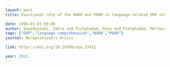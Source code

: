 ```yaml
---
layout: post
title: Functional role of the N400 and P600 in language-related ERP studies with respect to semantic anomalies - An overview

date: 1996-01-01 00:00
author: Seyednozadi, Zahra and Pishghadam, Reza and Pishghadam, Morteza
tags: ["ERP","language comprehension","N400","P600"]
journal: Noropsikiyatri Arsivi

link: https://doi.org/10.29399/npa.27422

year: 2021
---
```



